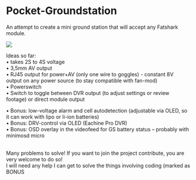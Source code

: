 # Pocket-Groundstation
An attempt to create a mini ground station that will accept any Fatshark module.

<img src="http://k-h-h.de/labs/github/3D.png"/>

Ideas so far:</br>
• takes 2S to 4S voltage</br>
• 3,5mm AV output</br>
• RJ45 output for power+AV (only one wire to goggles) - constant 8V output on any power source (to stay compatible with fan-mod)</br>
• Powerswitch</br>
• Switch to toggle between DVR output (to adjust settings or review footage) or direct module output</br>

• Bonus: low-voltage alarm and cell autodetection (adjustable via OLED, so it can work with lipo or li-ion batteries)</br>
• Bonus: DRV-control via OLED (Eachine Pro DVR)</br>
• Bonus: OSD overlay in the videofeed for GS battery status – probably with minimosd micro</br></br>

Many problems to solve! If you want to join the project contribute, you are very welcome to do so!</br>
I will need any help I can get to solve the things involving coding (marked as BONUS
